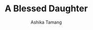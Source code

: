 ---
title: A Blessed Daughter
author: Ashika Tamang
photo_url: "/portraits/Ashika.jpg"
audio_url: "/audio/Ashika.m4a"
---